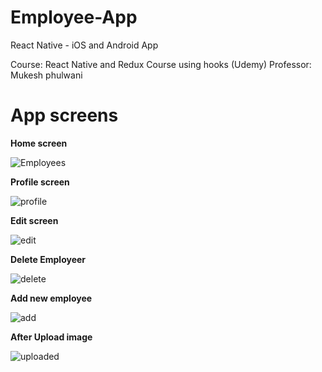 # Employee-App
React Native - iOS and Android App

Course: React Native and Redux Course using hooks (Udemy)
Professor: Mukesh phulwani

# App screens

**Home screen**

![Employees](app-screens/App-screen-3.jpeg)

**Profile screen**

![profile](app-screens/App-screen-4.jpeg)

**Edit screen**

![edit](app-screens/App-screen-5.jpeg)

**Delete Employeer**

![delete](app-screens/App-screen-6.jpeg)

**Add new employee**

![add](app-screens/App-screen-1.jpeg)

**After Upload image**

![uploaded](app-screens/App-screen-2.jpeg)






